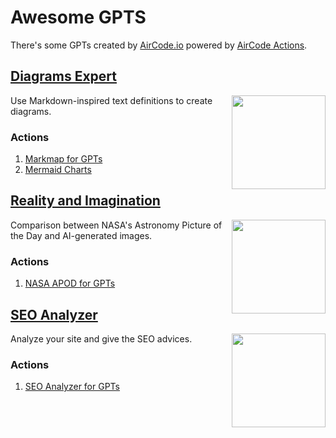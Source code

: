 # Awesome GPTS

There's some GPTs created by [AirCode.io](https://aircode.io) powered by [AirCode Actions](actions).

## [Diagrams Expert](https://chat.openai.com/g/g-ul2UQRl9q-diagrams-expert)

<img align="right" src="https://aircode-yvo.b-cdn.net/resource/logo1-jyc1yh6evm.png" width="150"/>

Use Markdown-inspired text definitions to create diagrams.

### Actions

1. [Markmap for GPTs](/actions/markmap-for-gpts)
2. [Mermaid Charts](actions/mermaid-charts)

## [Reality and Imagination](https://chat.openai.com/g/g-EwRoFY3f5-reality-and-imagination)

<img align="right" src="https://aircode-yvo.b-cdn.net/resource/logo2-q22if89re5q.png" width="150"/>

Comparison between NASA's Astronomy Picture of the Day and AI-generated images.

### Actions

1. [NASA APOD for GPTs](actions/nasa-apod)

## [SEO Analyzer](https://chat.openai.com/g/g-OysfiwQCF-seo-analyzer)

<img align="right" src="https://aircode-yvo.b-cdn.net/resource/logo3-36lgc1t5k7c.png" width="150"/>

Analyze your site and give the SEO advices.

### Actions

1. [SEO Analyzer for GPTs](actions/seo-analyzer)
